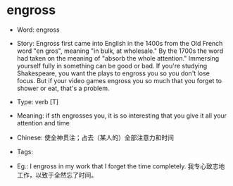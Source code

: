 # engross

- Word: engross
- Story: Engross first came into English in the 1400s from the Old French word "en gros", meaning "in bulk, at wholesale." By the 1700s the word had taken on the meaning of "absorb the whole attention." Immersing yourself fully in something can be good or bad. If you're studying Shakespeare, you want the plays to engross you so you don't lose focus. But if your video games engross you so much that you forget to shower or eat, that's a problem.

- Type: verb [T]
- Meaning: if sth engrosses you, it is so interesting that you give it all your attention and time
- Chinese: 使全神贯注；占去（某人的）全部注意力和时间
- Tags: 
- Eg.: I engross in my work that I forget the time completely. 我专心致志地工作，以致于全然忘了时间。

